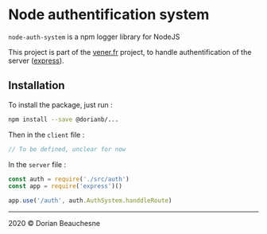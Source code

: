 # Node authentification system

`node-auth-system` is a npm logger library for NodeJS

This project is part of the [vener.fr](http://www.vener.fr) project, to handle authentification of the server ([express](https://www.expressjs.com)).


## Installation
To install the package, just run :
```bash
npm install --save @dorianb/...
```

Then in the `client` file :
```js
// To be defined, unclear for now
```

In the `server` file :
```js
const auth = require('./src/auth')
const app = require('express')()

app.use('/auth', auth.AuthSystem.handdleRoute)
```

* * *

2020 &copy; Dorian Beauchesne
